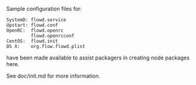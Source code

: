 Sample configuration files for:
```
SystemD: flowd.service
Upstart: flowd.conf
OpenRC:  flowd.openrc
         flowd.openrcconf
CentOS:  flowd.init
OS X:    org.flow.flowd.plist
```
have been made available to assist packagers in creating node packages here.

See doc/init.md for more information.

